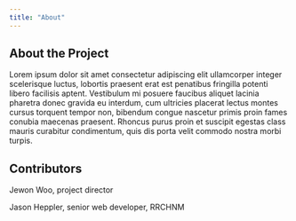 ```yaml
---
title: "About"
---
```


## About the Project

Lorem ipsum dolor sit amet consectetur adipiscing elit ullamcorper
integer scelerisque luctus, lobortis praesent erat est penatibus
fringilla potenti libero facilisis aptent. Vestibulum mi posuere
faucibus aliquet lacinia pharetra donec gravida eu interdum, cum
ultricies placerat lectus montes cursus torquent tempor non, bibendum
congue nascetur primis proin fames conubia maecenas praesent. Rhoncus
purus proin et suscipit egestas class mauris curabitur condimentum,
quis dis porta velit commodo nostra morbi turpis.

## Contributors

Jewon Woo, project director 

Jason Heppler, senior web developer, RRCHNM